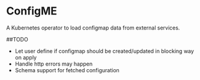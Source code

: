 ConfigME
========
A Kubernetes operator to load configmap data from external services. 


##TODO

* Let user define if configmap should be created/updated in blocking way on apply
* Handle http errors may happen
* Schema support for fetched configuration



